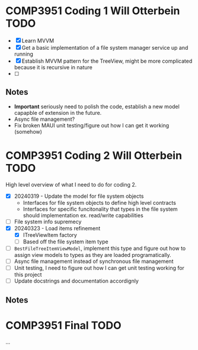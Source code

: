 # COMP3951 Coding 1 Will Otterbein TODO

- [X]	Learn MVVM
- [X]	Get a basic implementation of a file system manager service up and running
- [X]	Establish MVVM pattern for the TreeView, might be more complicated because it is
recursive in nature
- [ ]	

## Notes

- **Important** seriously need to polish the code, establish a new model capapble of extension in the future.
- Async file management?
- Fix broken MAUI unit testing/figure out how I can get it working (somehow)

# COMP3951 Coding 2 Will Otterbein TODO

High level overview of what I need to do for coding 2.

- [X]	20240319 - Update the model for file system objects
	- Interfaces for file system objects to define high level contracts
	- Interfaces for specific funcitonality that types in the file system should implementation
		ex. read/write capabilities
- [ ]	File system info supremecy
- [X]	20240323 - Load items refinement 
	- [X]	ITreeViewItem factory
	- [ ]	Based off the file system item type
- [ ]	`BestFileTreeItemViewModel`, implement this type and figure out how
to assign view models to types as they are loaded programatically.
- [ ]	Async file management instead of synchronous file management
- [ ]	Unit testing, I need to figure out how I can get unit testing working for this project
- [ ]	Update docstrings and documentation accordignly

## Notes

# COMP3951 Final TODO

...